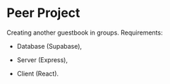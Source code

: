 # Peer Project

Creating another guestbook in groups. Requirements:

- Database (Supabase),

- Server (Express),

- Client (React).
